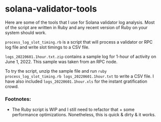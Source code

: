 # solana-validator-tools
Here are some of the tools that I use for Solana validator log analysis. Most of the script are written in Ruby and any recent version of Ruby on your system should work.

`process_log_slot_timing.rb` is a script that will process a validator or RPC log file and write slot timings to a CSV file.

`logs_20220601.1hour.txt.zip` contains a sample log for 1-hour of activity on June 1, 2022. This sample was taken from an RPC node.

To try the script, unzip the sample file and run  `ruby process_log_slot_timing.rb logs_20220601.1hour.txt` to write a CSV file. I have also included `logs_20220601.1hour.xls` for the instant gratification crowd.

### Footnotes:
- The Ruby script is WIP and I still need to refactor that + some performance optimizations. Nonetheless, this is quick & dirty & it works.
